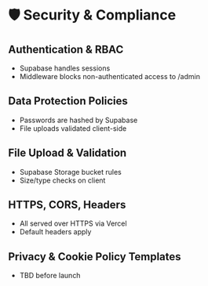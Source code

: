 # 🛡️ Security & Compliance

## Authentication & RBAC

- Supabase handles sessions
- Middleware blocks non-authenticated access to /admin

## Data Protection Policies

- Passwords are hashed by Supabase
- File uploads validated client-side

## File Upload & Validation

- Supabase Storage bucket rules
- Size/type checks on client

## HTTPS, CORS, Headers

- All served over HTTPS via Vercel
- Default headers apply

## Privacy & Cookie Policy Templates

- TBD before launch